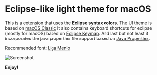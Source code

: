# Eclipse-like light theme for macOS
This is a extension that uses the **Eclipse syntax colors**. The UI theme is based on [macOS Classic](https://marketplace.visualstudio.com/items?itemName=huacnlee.theme-macos-classic)
It also contains keyboard shortcuts for eclipse (mostly for macOS) based on [Eclipse Keymap](https://marketplace.visualstudio.com/items?itemName=alphabotsec.vscode-eclipse-keybindings).
And last but not least it incorporates the java properties file support based on [Java Properties](https://marketplace.visualstudio.com/items?itemName=ithildir.java-properties).

Recommended font: [Liga Menlo](https://github.com/Lipfroy/Liga-Menlo)

![Screenshot](https://raw.githubusercontent.com/mojo2012/vscode-eclipse-theme/main/resources/screenshot.png "Screenshot")



**Enjoy!**